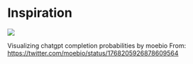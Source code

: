 # Inspiration

![](https://db-feed.s3.us-east-1.amazonaws.com/next-s3-uploads/ba156914-eace-46ba-8ea4-4a2baa7564b6/Screenshot%25202024-03-18%2520at%252011.52.58%25E2%2580%25AFAM.png)

Visualizing chatgpt completion probabilities by moebio
From: https://twitter.com/moebio/status/1768205926878609564